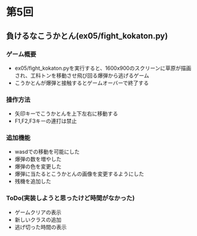 # 第5回
## 負けるなこうかとん(ex05/fight_kokaton.py)
### ゲーム概要
-  ex05/fight_kokaton.pyを実行すると、1600x900のスクリーンに草原が描画され、工科トンを移動させ飛び回る爆弾から逃げるゲーム
-  こうかとんが爆弾と接触するとゲームオーバーで終了する
### 操作方法
-  矢印キーでこうかとんを上下左右に移動する
- F1,F2,F3キーの連打は禁止
### 追加機能
-  wasdでの移動を可能にした
-  爆弾の数を増やした
-  爆弾の色を変更した
-  爆弾に当たるとこうかとんの画像を変更するようにした
-  残機を追加した
### ToDo(実装しようと思ったけど時間がなかった)
-  ゲームクリアの表示
-  新しいクラスの追加
-  逃げ切った時間の表示